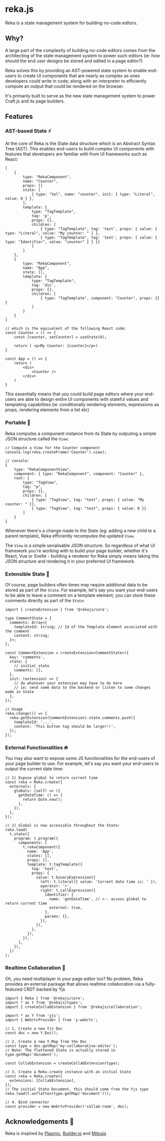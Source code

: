 # reka.js

Reka is a state management system for building no-code editors.

## Why?

A large part of the complexity of building no-code editors comes from the architecting of the state management system to power such editors (ie: how should the end user designs be stored and edited in a page editor?)

Reka solves this by providing an AST-powered state system to enable end-users to create UI components that are nearly as complex as ones developers could write in code; along with an interpreter to efficiently compute an output that could be rendered on the browser.

It's primarily built to serve as the new state management system to power Craft.js and its page builders.

## Features

### AST-based State :zap:

At the core of Reka is the State data structure which is an Abstract Syntax Tree (AST). This enables end-users to build complex UI components with features that developers are familiar with from UI frameworks such as React:

```tsx
[
    {
        type: "RekaComponent",
        name: "Counter",
        props: []
        state: [
            { type: "Val", name: "counter", init: { type: "Literal", value: 0 } },
        ],
        template: {
            type: "TagTemplate",
            tag: 'p',
            props: {},
            children: [
                { type: "TagTemplate", tag: 'text', props: { value: { type: "Literal", value: "My counter: " } },
                { type: "TagTemplate", tag: 'text', props: { value: { type: "Identifier", value: "counter" } } }}
            ]
        }
    },
    {
        type: "RekaComponent",
        name: "App",
        state: [],
        template: {
            type: "TagTemplate",
            tag: 'div',
            props: {},
            children: [
                { type: "TagTemplate", component: "Counter", props: {} }
            ]
        }
    }
]

// which is the equivalent of the following React code:
const Counter = () => {
    const [counter, setCounter] = useState(0);

    return ( <p>My Counter: {counter}</p>)
}

const App = () => {
    return (
        <div>
            <Counter />
        </div>
    )
}
```

This essentially means that you could build page editors where your end-users are able to design entire UI components with stateful values and templating capabilities (ie: conditionally rendering elements, expressions as props, rendering elements from a list etc)

### Portable :car:

Reka computes a component instance from its State by outputing a simple JSON structure called the `View`:

```tsx
// Compute a View for the Counter component
console.log(reka.createFrame('Counter').view);

// console:
{
    type: "RekaComponentView",
    component: { type: "RekaComponent", component: "Counter" },
    root: {
        type: "TagView",
        tag: "p",
        props: {},
        children: [
            { type: "TagView", tag: "text", props: { value: "My counter: " }},
            { type: "TagView", tag: "text", props: { value: 0 }}
        ]
    }
}
```

Whenever there's a change made to the State (eg: adding a new child to a parent template), Reka efficiently recomputes the updated `View`.

The `View` is a simple serialisable JSON structure. So regardless of what UI framework you're working with to build your page builder, whether it's React, Vue or Svelte - building a renderer for Reka simply means taking this JSON structure and rendering it in your preferred UI framework.

### Extensible State :hammer:

Of course, page builders often times may require additional data to be stored as part of the `State`. For example, let's say you want your end-users to be able to leave a comment on a template element; you can store these comments directly as part of the `State`:

```tsx
import { createExtension } from '@rekajs/core';

type CommentState = {
  comments: Array<{
    templateId: string; // Id of the Template element associated with the comment
    content: string;
  }>;
};

const CommentExtension = createExtension<CommentState>({
  key: 'comments',
  state: {
    // initial state
    comments: [],
  },
  init: (extension) => {
    // do whatever your extension may have to do here
    // ie: send some data to the backend or listen to some changes made in State
  },
});

// Usage
reka.change(() => {
  reka.getExtension(CommentExtension).state.comments.push({
    templateId: '...',
    content: 'This button tag should be larger!!',
  });
});
```

### External Functionalities :fire:

You may also want to expose some JS functionalities for the end-users of your page builder to use. For example, let's say you want your end-users to output the current date time:

```tsx
// 1) Expose global to return current time
const reka = Reka.create({
  externals: {
    globals: (self) => ({
      getDateTime: () => {
        return Date.now();
      },
    }),
  },
});

// 2) Global is now accessible throughout the State:
reka.load(
  t.state({
    program: t.program({
      components: [
        t.rekaComponent({
          name: 'App',
          states: [],
          props: [],
          template: t.tagTemplate({
            tag: 'text',
            props: {
              value: t.binaryExpression({
                left: t.literal({ value: 'Current date time is: ' }),
                operator: '+',
                right: t.callExpression({
                  identifier: {
                    name: 'getDateTime', // <-- access global to return current time
                    external: true,
                  },
                  params: {},
                }),
              }),
            },
          }),
        }),
      ],
    }),
  })
);
```

### Realtime Collaboration :tada:

Oh, you need multiplayer in your page editor too? No problem, Reka provides an external package that allows realtime collaboration via a fully-featured CRDT backed by Yjs

```tsx
import { Reka } from '@rekajs/core';
import * as t from '@rekajs/types';
import { createCollabExtension } from '@rekajs/collaboration';

import * as Y from 'yjs';
import { WebrtcProvider } from 'y-webrtc';

// 1. Create a new Yjs Doc
const doc = new Y.Doc();

// 2. Create a new Y.Map from the Doc
const type = doc.getMap('my-collaborative-editor');
// Note: The flattened State is actually stored in type.getMap('document');

const CollabExtension = createCollabExtension(type);

// 3. Create a Reka.create instance with an initial State
const reka = Reka.create({
  extensions: [CollabExtension],
});
// The initial State Document, this should come from the Yjs type
reka.load(t.unflatten(type.getMap('document')));

// 4. Bind connector
const provider = new WebrtcProvider('collab-room', doc);
```

## Acknowledgements :raised_hands:

Reka is inspired by [Plasmic](https://www.plasmic.app/), [Builder.io](https://builder.io) and [Mitosis](https://github.com/BuilderIO/mitosis)
